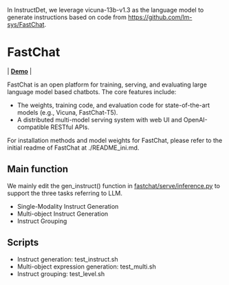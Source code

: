 In InstructDet, we leverage vicuna-13b-v1.3 as the language model to generate instructions based on code from https://github.com/lm-sys/FastChat.

# FastChat
| [**Demo**](https://chat.lmsys.org/) |

FastChat is an open platform for training, serving, and evaluating large language model based chatbots. The core features include:
- The weights, training code, and evaluation code for state-of-the-art models (e.g., Vicuna, FastChat-T5).
- A distributed multi-model serving system with web UI and OpenAI-compatible RESTful APIs.

For installation methods and model weights for FastChat, please refer to the initial readme of FastChat at ./README_ini.md.

## Main function
We mainly edit the gen_instruct() function in [fastchat/serve/inference.py](fastchat/serve/inference.py) to support the three tasks referring to LLM.
- Single-Modality Instruct Generation
- Multi-object Instruct Generation
- Instruct Grouping

## Scripts
- Instruct generation: test_instruct.sh
- Multi-object expression generation: test_multi.sh
- Instruct grouping: test_level.sh
